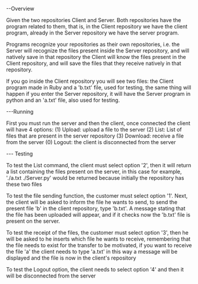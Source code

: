 --Overview

Given the two repositories Client and Server.
Both repositories have the program related to them, that is, in the Client repository we have the client program,
already in the Server repository we have the server program.

Programs recognize your repositories as their own repositories, i.e.
the Server will recognize the files present inside the Server repository, and will natively save in that repository
the Client will know the files present in the Client repository, and will save the files that they receive natively in that repository.

If you go inside the Client repository you will see two files: the Client program made in Ruby and a 'b.txt' file, used for testing,
the same thing will happen if you enter the Server repository, it will have the Server program in python and an 'a.txt' file, also used for testing.

---Running

First you must run the server and then the client, once connected the client will have 4 options:
    (1) Upload: upload a file to the server
    (2) List: List of files that are present in the server repository
    (3) Download: receive a file from the server
    (0) Logout: the client is disconnected from the server

--- Testing

To test the List command, the client must select option '2', then it will return a list containing
the files present on the server, in this case for example, './a.txt ./Server.py' would be returned because initially
the repository has these two files

To test the file sending function, the customer must select option '1'.
Next, the client will be asked to inform the file he wants to send, to send the present file 'b'
in the client repository, type 'b.txt'.
A message stating that the file has been uploaded will appear, and if it checks now the 'b.txt' file is present on the server.

To test the receipt of the files, the customer must select option '3', then he will be asked to
he inserts which file he wants to receive, remembering that the file needs to exist for the transfer to be motivated,
if you want to receive the file 'a' the client needs to type 'a.txt' in this way a message will be displayed and the file is now in the client's repository

To test the Logout option, the client needs to select option '4' and then it will be disconnected from the server
